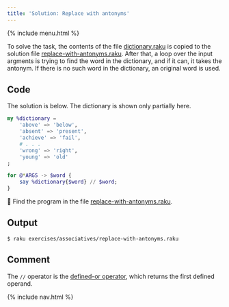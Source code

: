 ```yaml
---
title: 'Solution: Replace with antonyms'
---
```


{% include menu.html %}

To solve the task, the contents of the file [dictionary.raku](https://github.com/ash/raku-course/blob/master/essentials/associatives/exercises/replace-with-antonyms/dictionary.raku) is copied to the solution file [replace-with-antonyms.raku](https://github.com/ash/raku-course/blob/master/exercises/associatives/replace-with-antonyms.raku). After that, a loop over the input argments is trying to find the word in the dictionary, and if it can, it takes the antonym. If there is no such word in the dictionary, an original word is used.

## Code

The solution is below. The dictionary is shown only partially here.

```raku
my %dictionary =
    'above' => 'below',
    'absent' => 'present',
    'achieve' => 'fail',
    # . . .
    'wrong' => 'right',
    'young' => 'old'    
;

for @*ARGS -> $word {
    say %dictionary{$word} // $word;
}
```

🦋 Find the program in the file [replace-with-antonyms.raku](https://github.com/ash/raku-course/blob/master/exercises/associatives/replace-with-antonyms.raku).

## Output

```console
$ raku exercises/associatives/replace-with-antonyms.raku
```

## Comment

The `//` operator is the [defined-or operator](/raku-course/essentials/scalar-variables/defined-or-operator), which returns the first defined operand.

{% include nav.html %}

